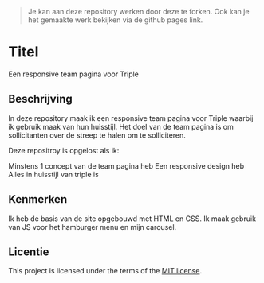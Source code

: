> Je kan aan deze repository werken door deze te forken. Ook kan je het gemaakte werk bekijken via de github pages link.

# Titel
Een responsive team pagina voor Triple

## Beschrijving
In deze repository maak ik een responsive team pagina voor Triple waarbij ik gebruik maak van hun huisstijl.
Het doel van de team pagina is om sollicitanten over de streep te halen om te solliciteren.

Deze repositroy is opgelost als ik:

Minstens 1 concept van de team pagina heb
Een responsive design heb
Alles in huisstijl van triple is

<!-- Voeg een mooie poster visual toe 📸 -->
<!-- Voeg een link toe naar Github Pages 🌐-->

## Kenmerken
Ik heb de basis van de site opgebouwd met HTML en CSS. Ik maak gebruik van JS voor het hamburger menu en mijn carousel.

## Licentie

This project is licensed under the terms of the [MIT license](./LICENSE).

